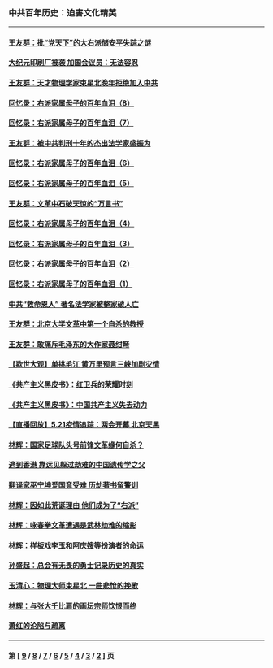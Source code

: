 ### 中共百年历史：迫害文化精英
---
#### [王友群：批“党天下”的大右派储安平失踪之谜](../../pages/nf1176111/n12954229.md?05180430) 
#### [大纪元印刷厂被袭 加国会议员：无法容忍](../../pages/nf1176111/n12883028.md?05180430) 
#### [王友群：天才物理学家束星北晚年拒绝加入中共](../../pages/nf1176111/n12792913.md?05180430) 
#### [回忆录：右派家属母子的百年血泪（8）](../../pages/nf1176111/n12706196.md?05180430) 
#### [回忆录：右派家属母子的百年血泪（7）](../../pages/nf1176111/n12706191.md?05180430) 
#### [王友群：被中共判刑十年的杰出法学家盛振为](../../pages/nf1176111/n12706141.md?05180430) 
#### [回忆录：右派家属母子的百年血泪（6）](../../pages/nf1176111/n12698863.md?05180430) 
#### [回忆录：右派家属母子的百年血泪（5）](../../pages/nf1176111/n12692515.md?05180430) 
#### [王友群：文革中石破天惊的“万言书”](../../pages/nf1176111/n12690994.md?05180430) 
#### [回忆录：右派家属母子的百年血泪（4）](../../pages/nf1176111/n12686410.md?05180430) 
#### [回忆录：右派家属母子的百年血泪（3）](../../pages/nf1176111/n12683820.md?05180430) 
#### [回忆录：右派家属母子的百年血泪（2）](../../pages/nf1176111/n12679738.md?05180430) 
#### [回忆录：右派家属母子的百年血泪（1）](../../pages/nf1176111/n12678112.md?05180430) 
#### [中共“救命恩人” 著名法学家被整家破人亡](../../pages/nf1176111/n12658168.md?05180430) 
#### [王友群：北京大学文革中第一个自杀的教授](../../pages/nf1176111/n12632697.md?05180430) 
#### [王友群：敢痛斥毛泽东的大作家聂绀弩](../../pages/nf1176111/n12384788.md?05180430) 
#### [【欺世大观】单挑毛江 黄万里预言三峡加剧灾情](../../pages/nf1176111/n12357101.md?05180430) 
#### [《共产主义黑皮书》：红卫兵的荣耀时刻](../../pages/nf1176111/n12190329.md?05180430) 
#### [《共产主义黑皮书》：中国共产主义失去动力](../../pages/nf1176111/n12168749.md?05180430) 
#### [【直播回放】5.21疫情追踪：两会开幕 北京天黑](../../pages/nf1176111/n12126358.md?05180430) 
#### [林辉：国家足球队头号前锋文革缘何自杀？](../../pages/nf1176111/n11648921.md?05180430) 
#### [逃到香港 靠远见躲过劫难的中国遗传学之父](../../pages/nf1176111/n11535984.md?05180430) 
#### [翻译家巫宁坤爱国竟受难 历劫著书留警训](../../pages/nf1176111/n11478084.md?05180430) 
#### [林辉：因如此荒诞理由 他们成为了“右派”](../../pages/nf1176111/n11070799.md?05180430) 
#### [林辉：咏春拳文革遭遇是武林劫难的缩影](../../pages/nf1176111/n11042647.md?05180430) 
#### [林辉：样板戏李玉和阿庆嫂等扮演者的命运](../../pages/nf1176111/n11034634.md?05180430) 
#### [孙盛起：总会有无畏的勇士记录历史的真实](../../pages/nf1176111/n11027279.md?05180430) 
#### [玉清心：物理大师束星北 一曲悲怆的挽歌](../../pages/nf1176111/n11022591.md?05180430) 
#### [林辉：与张大千比肩的画坛宗师饮恨而终](../../pages/nf1176111/n11020634.md?05180430) 
#### [萧红的沦陷与疏离](../../pages/nf1176111/n11005892.md?05180430) 

---
#### 第 [ [9](./9.md?05180430) / [8](./8.md?05180430) / [7](./7.md?05180430) / [6](./6.md?05180430) / [5](./5.md?05180430) / [4](./4.md?05180430) / [3](./3.md?05180430) / [2](./2.md?05180430) ] 页
